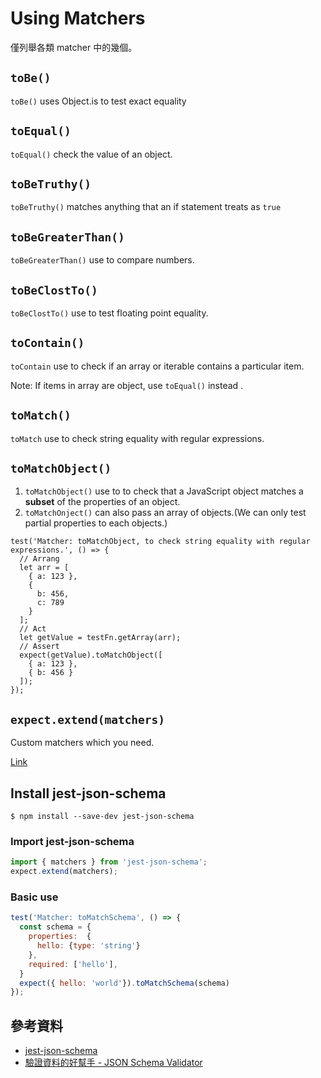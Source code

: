 # Using Matchers

僅列舉各類 matcher 中的幾個。

## `toBe()`

`toBe()` uses Object.is to test exact equality

## `toEqual()`

`toEqual()` check the value of an object.

## `toBeTruthy()`

`toBeTruthy()` matches anything that an if statement treats as `true`

## `toBeGreaterThan()`

`toBeGreaterThan()` use to compare numbers.

## `toBeClostTo()`

`toBeClostTo()` use to test floating point equality.

## `toContain()`

`toContain` use to check if an array or iterable contains a particular item.

Note: If items in array are object, use `toEqual()` instead .

## `toMatch()`

`toMatch` use to check string equality with regular expressions.

## `toMatchObject()`

1. `toMatchObject()` use to to check that a JavaScript object matches a **subset** of the properties of an object.
2. `toMatchOnject()` can also pass an array of objects.(We can only test partial properties to each objects.)

```javascript=
test('Matcher: toMatchObject, to check string equality with regular expressions.', () => {
  // Arrang
  let arr = [
    { a: 123 },
    {
      b: 456,
      c: 789
    }
  ];
  // Act 
  let getValue = testFn.getArray(arr);
  // Assert
  expect(getValue).toMatchObject([
    { a: 123 },
    { b: 456 }
  ]);
});
```

## `expect.extend(matchers)`

Custom matchers which you need.

[Link](https://jestjs.io/docs/en/expect#expectextendmatchers)


## Install jest-json-schema

```bash=
$ npm install --save-dev jest-json-schema
```

### Import jest-json-schema

```javascript
import { matchers } from 'jest-json-schema';
expect.extend(matchers);
```

### Basic use 

```javascript
test('Matcher: toMatchSchema', () => {
  const schema = {
    properties:  {
      hello: {type: 'string'}
    },
    required: ['hello'],
  }
  expect({ hello: 'world'}).toMatchSchema(schema)
});
```

## 參考資料

- [jest-json-schema](https://www.npmjs.com/package/jest-json-schema)
- [驗證資料的好幫手 - JSON Schema Validator](https://github.com/Hsueh-Jen/blog/issues/2#intro) 